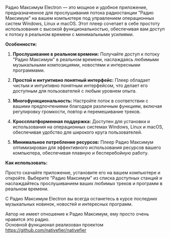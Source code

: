 Радио Максимум Electron — это мощное и удобное приложение, предназначенное для прослушивания потока радиостанции "Радио Максимум" на вашем компьютере под управлением операционных систем Windows, Linux и macOS. Этот плеер сочетает в себе простоту использования с высокой функциональностью, обеспечивая вам доступ к потоку в реальном времени с минимальными усилиями.

**Особенности:**

1. **Прослушивание в реальном времени:** Получайте доступ к потоку "Радио Максимум" в реальном времени, наслаждаясь любимыми музыкальными композициями, новостями и интересными программами.

2. **Простой и интуитивно понятный интерфейс:** Плеер обладает чистым и интуитивно понятным интерфейсом, что делает его доступным для пользователей с любым уровнем опыта.

3. **Многофункциональность:** Настройте поток в соответствии с вашими предпочтениями благодаря различным функциям, включая регулировку громкости, повтор и перемешивание треков.

4. **Кроссплатформенная поддержка:** Доступен для установки и использования на операционных системах Windows, Linux и macOS, обеспечивая удобство для широкого круга пользователей.

5. **Минимальное потребление ресурсов:** Плеер Радио Максимум оптимизирован для эффективного использования ресурсов вашего компьютера, обеспечивая плавную и бесперебойную работу.

**Как использовать:**

Просто скачайте приложение, установите его на вашем компьютере и откройте. Выберите "Радио Максимум" из списка доступных станций и наслаждайтесь прослушиванием ваших любимых треков и программ в реальном времени.

С Радио Максимум Electron вы всегда останетесь в курсе последних музыкальных новинок, новостей и интересных программ.

Автор не имеет отношение к Радио Максимум, ему просто очень нравится это радио.  
Основной функционал реализован проектом https://github.com/nativefier/nativefier